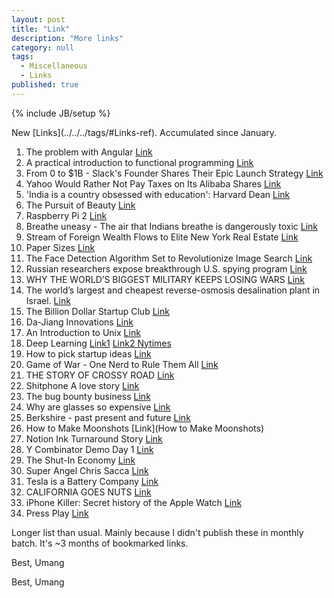 ```yaml
---
layout: post
title: "Link"
description: "More links"
category: null
tags: 
  - Miscellaneous
  - Links
published: true
---
```


{% include JB/setup %}

<p>
New [Links](../../../tags/#Links-ref). Accumulated since January.
</p>

1. The problem with Angular [Link](http://www.quirksmode.org/blog/archives/2015/01/the_problem_wit.html)
2. A practical introduction to functional programming [Link](http://maryrosecook.com/blog/post/a-practical-introduction-to-functional-programming)
3. From 0 to $1B - Slack's Founder Shares Their Epic Launch Strategy [Link](http://firstround.com/review/From-0-to-1B-Slacks-Founder-Shares-Their-Epic-Launch-Strategy/)
4. Yahoo Would Rather Not Pay Taxes on Its Alibaba Shares [Link](http://www.bloombergview.com/articles/2015-01-28/yahoo-would-rather-not-pay-taxes-on-its-alibaba-shares)
5. 'India is a country obsessed with education': Harvard Dean [Link](http://forbesindia.com/article/real-issue/india-is-a-country-obsessed-with-education-harvard-dean/39459/1)
6. The Pursuit of Beauty [Link](http://www.newyorker.com/magazine/2015/02/02/pursuit-beauty)
7. Raspberry Pi 2 [Link](http://raspi.tv/2015/raspberry-pi-2-the-new-quad-core-a7-pi2)
8. Breathe uneasy - The air that Indians breathe is dangerously toxic [Link](http://www.economist.com/news/asia/21642224-air-indians-breathe-dangerously-toxic-breathe-uneasy?fsrc=rss%7Casi)
9. Stream of Foreign Wealth Flows to Elite New York Real Estate [Link](http://www.nytimes.com/2015/02/08/nyregion/stream-of-foreign-wealth-flows-to-time-warner-condos.html?_r=1)
10. Paper Sizes [Link](http://www.royvanrijn.com/blog/2015/02/paper-sizes/)
11. The Face Detection Algorithm Set to Revolutionize Image Search [Link](http://www.technologyreview.com/view/535201/the-face-detection-algorithm-set-to-revolutionize-image-search/)
12. Russian researchers expose breakthrough U.S. spying program [Link](http://www.reuters.com/article/2015/02/16/us-usa-cyberspying-idUSKBN0LK1QV20150216)
13. WHY THE WORLD’S BIGGEST MILITARY KEEPS LOSING WARS [Link](http://www.pieria.co.uk/articles/why_the_worlds_biggest_military_keeps_losing_wars)
14. The world’s largest and cheapest reverse-osmosis desalination plant in Israel. [Link](http://www.technologyreview.com/featuredstory/534996/megascale-desalination/)
15. The Billion Dollar Startup Club [Link](http://graphics.wsj.com/billion-dollar-club/)
16. Da-Jiang Innovations [Link](http://www.fastcompany.com/3039580/most-innovative-companies-2015/da-jiang-innovations)
17. An Introduction to Unix [Link](http://www.oliverelliott.org/article/computing/tut_unix/)
18. Deep Learning [Link1](https://chronicle.com/article/article-content/190147/) [Link2 Nytimes](http://www.nytimes.com/2012/11/24/science/scientists-see-advances-in-deep-learning-a-part-of-artificial-intelligence.html?pagewanted=all&_r=1&)
19. How to pick startup ideas [Link](http://www.defmacro.org/2015/02/25/startup-ideas.html)
20. Game of War - One Nerd to Rule Them All [Link](http://www.bloomberg.com/graphics/2015-game-of-war/)
21. THE STORY OF CROSSY ROAD [Link](http://www.polygon.com/2015/3/3/8142247/crossy-road-earnings-10-million-gdc-2015)
22. Shitphone A love story [Link](https://medium.com/matter/shitphone-a-love-story-a44e66434807)
23. The bug bounty business [Link](http://www.theverge.com/2015/3/4/8140919/get-paid-for-hacking-bug-bounty-hackerone-synack)
24. Why are glasses so expensive [Link](http://www.cbsnews.com/news/luxottica-eyewear-why-are-glasses-expensive/)
25. Berkshire - past present and future [Link](http://www.berkshirehathaway.com/letters/2014ltr.pdf#page=23)
26. How to Make Moonshots [Link](How to Make Moonshots)
27. Notion Ink Turnaround Story [Link](https://notionink.wordpress.com/2015/03/20/our-turnaround-story/)
28. Y Combinator Demo Day 1 [Link](http://techcrunch.com/2015/03/23/here-are-the-companies-that-presented-at-y-combinator-demo-day-day-1/)
29. The Shut-In Economy [Link](https://medium.com/matter/the-shut-in-economy-ec3ec1294816)
30. Super Angel Chris Sacca [Link](http://www.forbes.com/sites/alexkonrad/2015/03/25/how-venture-cowboy-chris-sacca-made-billions/)
31. Tesla is a Battery Company [Link](http://blog.jeremyrwelch.com/tesla-is-a-battery-company)
32. CALIFORNIA GOES NUTS [Link](https://medium.com/mother-jones/california-goes-nuts-daa3632e5c55)
33. iPhone Killer: Secret history of the Apple Watch [Link](http://www.wired.com/2015/04/the-apple-watch/)
34. Press Play [Link](http://www.pressplaytabs.com/)


Longer list than usual. Mainly because I didn't publish these in monthly batch. It's ~3 months of bookmarked links.

Best, Umang




Best, Umang
